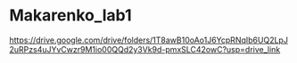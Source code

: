 # Makarenko_lab1
https://drive.google.com/drive/folders/1T8awB10oAo1J6YcpRNqIb6UQ2LpJ2uRPzs4uJYvCwzr9M1io00QQd2y3Vk9d-pmxSLC42owC?usp=drive_link

